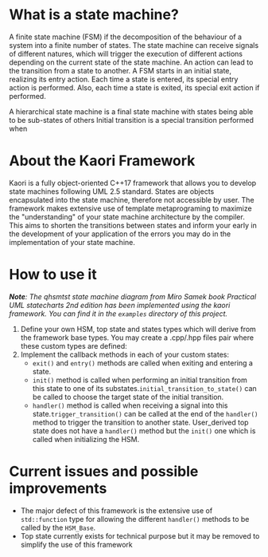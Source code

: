 # What is a state machine? 
A finite state machine (FSM) if the decomposition of the behaviour of a system into a finite number of states. 
The state machine can receive signals of different natures, which will trigger the execution of different actions 
depending on the current state of the state machine. An action can lead to the transition from a state to another.
A FSM starts in an initial state, realizing its entry action. Each time a state is entered, its special entry action is performed.
Also, each time a state is exited, its special exit action if performed.

A hierarchical state machine is a final state machine with states being able to be sub-states of others
Initial transition is a special transition performed when

# About the Kaori Framework 
Kaori is a fully object-oriented C++17 framework that allows you to develop state machines following UML 2.5 standard.
States are objects encapsulated into the state machine, therefore not accessible by user.
The framework makes extensive use of template metaprograming to maximize the "understanding" of your state machine architecture by the compiler.
This aims to shorten the transitions between states and inform your early in the development of your application of
the errors you may do in the implementation of your state machine.

# How to use it
***Note**: The qhsmtst state machine diagram from Miro Samek book Practical UML statecharts 2nd edition has been 
implemented using the kaori framework. You can find it in the `examples` directory of this project.*

1. Define your own HSM, top state and states types which will derive from the framework base types.
You may create a .cpp/.hpp files pair where these custom types are defined:
2. Implement the callback methods in each of your custom states:
   - `exit()` and `entry()` methods are called when exiting and entering a state.
   - `init()` method is called when performing an initial transition from this state to one of its substates.`initial_transition_to_state()` can be called to choose the target state of the initial transition.
   - `handler()` method is called when receiving a signal into this state.`trigger_transition()` can be called at the end of the `handler()` method to trigger the transition to another state.
  User_derived top state does not have a `handler()` method but the `init()` one which is called when initializing the HSM.
     
# Current issues and possible improvements
- The major defect of this framework is the extensive use of `std::function` type for allowing the different `handler()` methods to be called by the `HSM_Base`.
- Top state currently exists for technical purpose but it may be removed to simplify the use of this framework

